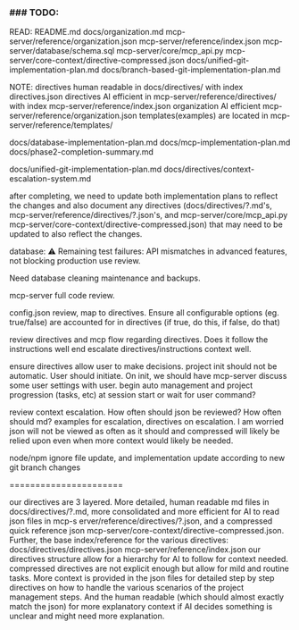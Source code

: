 ### ### TODO:

READ:
README.md
docs/organization.md
mcp-server/reference/organization.json
mcp-server/reference/index.json
mcp-server/database/schema.sql
mcp-server/core/mcp_api.py
mcp-server/core-context/directive-compressed.json
docs/unified-git-implementation-plan.md
docs/branch-based-git-implementation-plan.md

NOTE:
directives human readable in docs/directives/ with index directives.json
directives AI efficient in mcp-server/reference/directives/ with index mcp-server/reference/index.json
organization AI efficient mcp-server/reference/organization.json
templates(examples) are located in mcp-server/reference/templates/

docs/database-implementation-plan.md
docs/mcp-implementation-plan.md
docs/phase2-completion-summary.md

docs/unified-git-implementation-plan.md
docs/directives/context-escalation-system.md

after completing, we need to update both implementation plans to reflect the changes and also document any directives (docs/directives/?.md's, mcp-server/reference/directives/?.json's, and mcp-server/core/mcp_api.py mcp-server/core-context/directive-compressed.json) that may need to be updated to also reflect the changes.

database: 
 ⚠️ Remaining test failures: API
  mismatches in advanced features, not
  blocking production use
review.

Need database cleaning maintenance and backups.

mcp-server full code review.

config.json review, map to directives. Ensure all configurable options (eg. true/false) are accounted for in directives (if true, do this, if false, do that)

review directives and mcp flow regarding directives. Does it follow the instructions well end escalate directives/instructions context well.

ensure directives allow user to make decisions. project init should not be automatic. User should initiate. On init, we should have mcp-server discuss some user settings with user.
begin auto management and project progression (tasks, etc) at session start or wait for user command?

review context escalation. How often should json be reviewed? How often should md? examples for escalation, directives on escalation. I am worried json will not be viewed as often as it should and compressed will likely be relied upon even when more context would likely be needed.

node/npm ignore file update, and implementation update according to new git branch changes


======================

our directives are 3 layered. More detailed, human readable md files in docs/directives/?.md, more consolidated and more efficient for AI to read json files in mcp-s erver/reference/directives/?.json, and a compressed quick reference json mcp-server/core-context/directive-compressed.json. Further, the base index/reference for the various directives: docs/directives/directives.json mcp-server/reference/index.json our directives structure allow for a hierarchy for AI to follow for context needed. compressed directives are not explicit enough but allow for mild and routine tasks. More context is provided in the json files for detailed step by step directives on how to handle the various scenarios of the project management steps. And the human readable (which should almost exactly match the json) for more explanatory context if AI decides something is unclear and might need more explanation.